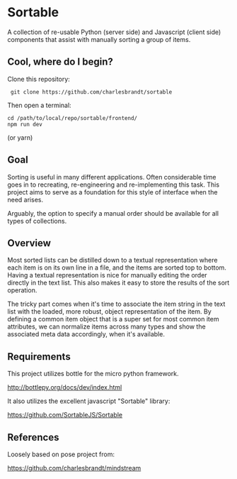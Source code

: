 # Sortable

A collection of re-usable Python (server side) and Javascript (client side) components that assist with manually sorting a group of items.

## Cool, where do I begin?

Clone this repository:

     git clone https://github.com/charlesbrandt/sortable

Then open a terminal:

    cd /path/to/local/repo/sortable/frontend/
    npm run dev

(or yarn)

## Goal

Sorting is useful in many different applications. Often considerable time goes in to recreating, re-engineering and re-implementing this task. This project aims to serve as a foundation for this style of interface when the need arises.

Arguably, the option to specify a manual order should be available for all types of collections.

## Overview

Most sorted lists can be distilled down to a textual representation where each item is on its own line in a file, and the items are sorted top to bottom. Having a textual representation is nice for manually editing the order directly in the text list. This also makes it easy to store the results of the sort operation.

The tricky part comes when it's time to associate the item string in the text list with the loaded, more robust, object representation of the item. By defining a common item object that is a super set for most common item attributes, we can normalize items across many types and show the associated meta data accordingly, when it's available.

## Requirements

This project utilizes bottle for the micro python framework.

http://bottlepy.org/docs/dev/index.html

It also utilizes the excellent javascript "Sortable" library:

https://github.com/SortableJS/Sortable

## References

Loosely based on pose project from:

https://github.com/charlesbrandt/mindstream
